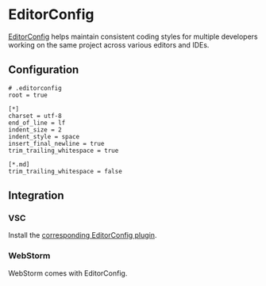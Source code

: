 # EditorConfig

[EditorConfig](https://editorconfig.org/) helps maintain consistent coding styles for multiple developers working on the same project across various editors and IDEs.

## Configuration

```shell
# .editorconfig
root = true

[*]
charset = utf-8
end_of_line = lf
indent_size = 2
indent_style = space
insert_final_newline = true
trim_trailing_whitespace = true

[*.md]
trim_trailing_whitespace = false

```

## Integration

### VSC

Install the [corresponding EditorConfig plugin](https://marketplace.visualstudio.com/items?itemName=EditorConfig.EditorConfig).

### WebStorm

WebStorm comes with EditorConfig.
